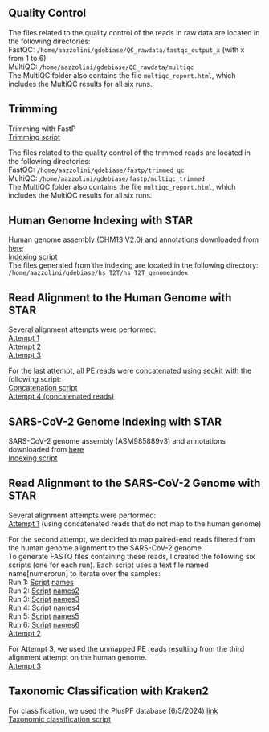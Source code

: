 ## Quality Control
The files related to the quality control of the reads in raw data are located in the following directories:  
FastQC: `/home/aazzolini/gdebiase/QC_rawdata/fastqc_output_x` (with x from 1 to 6)  
MultiQC: `/home/aazzolini/gdebiase/QC_rawdata/multiqc`  
The MultiQC folder also contains the file `multiqc_report.html`, which includes the MultiQC results for all six runs.

## Trimming
Trimming with FastP  
[Trimming script](https://github.com/giuseppedebiase/COVID_lung_metag/blob/main/script/fastp_trimming.sh) 

The files related to the quality control of the trimmed reads are located in the following directories:  
FastQC: `/home/aazzolini/gdebiase/fastp/trimmed_qc`  
MultiQC: `/home/aazzolini/gdebiase/fastp/multiqc_trimmed`  
The MultiQC folder also contains the file `multiqc_report.html`, which includes the MultiQC results for all six runs.

## Human Genome Indexing with STAR
Human genome assembly (CHM13 V2.0) and annotations downloaded from [here](https://hgdownload.soe.ucsc.edu/goldenPath/hs1/bigZips/)  
[Indexing script](https://github.com/giuseppedebiase/COVID_lung_metag/blob/main/script/star_hs_t2t_index.sh)  
The files generated from the indexing are located in the following directory:  
`/home/aazzolini/gdebiase/hs_T2T/hs_T2T_genomeindex`

## Read Alignment to the Human Genome with STAR
Several alignment attempts were performed:  
[Attempt 1](https://github.com/giuseppedebiase/COVID_lung_metag/blob/main/script/star_hs_t2t_try1.sh)  
[Attempt 2](https://github.com/giuseppedebiase/COVID_lung_metag/blob/main/script/star_hs_t2t_try2.sh)  
[Attempt 3](https://github.com/giuseppedebiase/COVID_lung_metag/blob/main/script/star_hs_t2t_try3.sh)

For the last attempt, all PE reads were concatenated using seqkit with the following script:  
[Concatenation script](https://github.com/giuseppedebiase/COVID_lung_metag/blob/main/script/concat_trimmed_reads.sh)  
[Attempt 4 (concatenated reads)](https://github.com/giuseppedebiase/COVID_lung_metag/blob/main/script/star_hs_t2t_concat.sh)

## SARS-CoV-2 Genome Indexing with STAR
SARS-CoV-2 genome assembly (ASM985889v3) and annotations downloaded from [here](https://covid-19.ensembl.org/Sars_cov_2/Info/Index)  
[Indexing script](https://github.com/giuseppedebiase/COVID_lung_metag/blob/main/script/star_sc2_index.sh)  

## Read Alignment to the SARS-CoV-2 Genome with STAR
Several alignment attempts were performed:  
[Attempt 1](https://github.com/giuseppedebiase/COVID_lung_metag/blob/main/script/star_sc2_mapping.sh) (using concatenated reads that do not map to the human genome)  

For the second attempt, we decided to map paired-end reads filtered from the human genome alignment to the SARS-CoV-2 genome.  
To generate FASTQ files containing these reads, I created the following six scripts (one for each run). Each script uses a text file named name[numerorun] to iterate over the samples:  
Run 1: [Script](https://github.com/giuseppedebiase/COVID_lung_metag/blob/main/script/read_search.py)  [names](https://github.com/giuseppedebiase/COVID_lung_metag/blob/main/script/names.txt)  
Run 2: [Script](https://github.com/giuseppedebiase/COVID_lung_metag/blob/main/script/read_search_r2.py)  [names2](https://github.com/giuseppedebiase/COVID_lung_metag/blob/main/script/names2.txt)  
Run 3: [Script](https://github.com/giuseppedebiase/COVID_lung_metag/blob/main/script/read_search_r3.py)  [names3](https://github.com/giuseppedebiase/COVID_lung_metag/blob/main/script/names3.txt)  
Run 4: [Script](https://github.com/giuseppedebiase/COVID_lung_metag/blob/main/script/read_search_r4.py)  [names4](https://github.com/giuseppedebiase/COVID_lung_metag/blob/main/script/names4.txt)  
Run 5: [Script](https://github.com/giuseppedebiase/COVID_lung_metag/blob/main/script/read_search_r5.py)  [names5](https://github.com/giuseppedebiase/COVID_lung_metag/blob/main/script/names5.txt)  
Run 6: [Script](https://github.com/giuseppedebiase/COVID_lung_metag/blob/main/script/read_search_r6.py)  [names6](https://github.com/giuseppedebiase/COVID_lung_metag/blob/main/script/names6.txt)  
[Attempt 2](https://github.com/giuseppedebiase/COVID_lung_metag/blob/main/script/star_sc2_mappingv2.sh)  

For Attempt 3, we used the unmapped PE reads resulting from the third alignment attempt on the human genome.  
[Attempt 3](https://github.com/giuseppedebiase/COVID_lung_metag/blob/main/script/star_sc2_mappingv3.sh)  

## Taxonomic Classification with Kraken2  
For classification, we used the PlusPF database (6/5/2024) [link](https://benlangmead.github.io/aws-indexes/k2)  
[Taxonomic classification script](https://github.com/giuseppedebiase/COVID_lung_metag/blob/main/script/kraken2_classification.sh)
